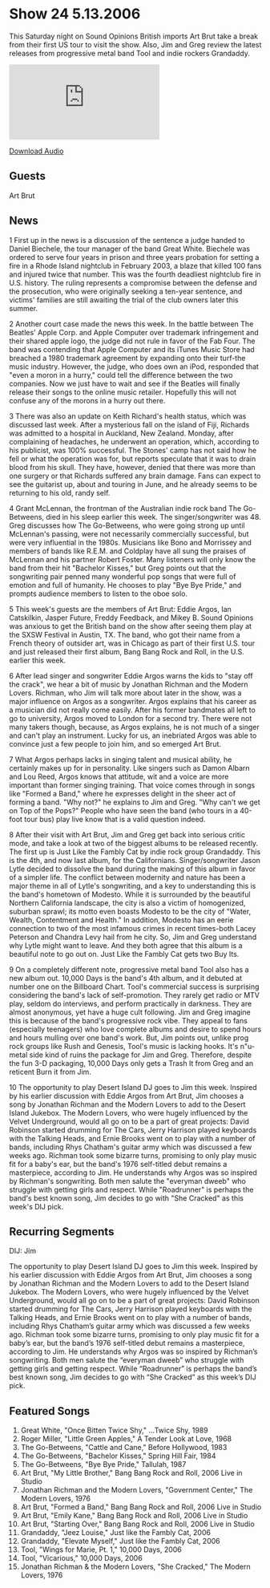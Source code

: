 # Show 24 5.13.2006
This Saturday night on Sound Opinions British imports Art Brut take a break from their first US tour to visit the show. Also, Jim and Greg review the latest releases from progressive metal band Tool and indie rockers Grandaddy.

![main image](http://www.soundopinions.org/images/artbrut/x.php)

[Download Audio](http://audio.soundopinions.org/streams/2006/05/so_20060513.m3u)

## Guests
Art Brut

## News
1 First up in the news is a discussion of the sentence a judge handed to Daniel Biechele, the tour manager of the band Great White. Biechele was ordered to serve four years in prison and three years probation for setting a fire in a Rhode Island nightclub in February 2003, a blaze that killed 100 fans and injured twice that number. This was the fourth deadliest nightclub fire in U.S. history. The ruling represents a compromise between the defense and the prosecution, who were originally seeking a ten-year sentence, and victims' families are still awaiting the trial of the club owners later this summer. 

2 Another court case made the news this week. In the battle between The Beatles' Apple Corp. and Apple Computer over trademark infringement and their shared apple logo, the judge did not rule in favor of the Fab Four. The band was contending that Apple Computer and its iTunes Music Store had breached a 1980 trademark agreement by expanding onto their turf-the music industry. However, the judge, who does own an iPod, responded that "even a moron in a hurry," could tell the difference between the two companies. Now we just have to wait and see if the Beatles will finally release their songs to the online music retailer. Hopefully this will not confuse any of the morons in a hurry out there.

3 There was also an update on Keith Richard's health status, which was discussed last week. After a mysterious fall on the island of Fiji, Richards was admitted to a hospital in Auckland, New Zealand. Monday, after complaining of headaches, he underwent an operation, which, according to his publicist, was 100% successful. The Stones' camp has not said how he fell or what the operation was for, but reports speculate that it was to drain blood from his skull. They have, however, denied that there was more than one surgery or that Richards suffered any brain damage. Fans can expect to see the guitarist up, about and touring in June, and he already seems to be returning to his old, randy self.

4 Grant McLennan, the frontman of the Australian indie rock band The Go-Betweens, died in his sleep earlier this week. The singer/songwriter was 48. Greg discusses how The Go-Betweens, who were going strong up until McLennan's passing, were not necessarily commercially successful, but were very influential in the 1980s. Musicians like Bono and Morrissey and members of bands like R.E.M. and Coldplay have all sung the praises of McLennan and his partner Robert Foster. Many listeners will only know the band from their hit "Bachelor Kisses," but Greg points out that the songwriting pair penned many wonderful pop songs that were full of emotion and full of humanity. He chooses to play "Bye Bye Pride," and prompts audience members to listen to the oboe solo. 

5 This week's guests are the members of Art Brut: Eddie Argos, Ian Catskilkin, Jasper Future, Freddy Feedback, and Mikey B. Sound Opinions was anxious to get the British band on the show after seeing them play at the SXSW Festival in Austin, TX. The band, who got their name from a French theory of outsider art, was in Chicago as part of their first U.S. tour and just released their first album, Bang Bang Rock and Roll, in the U.S. earlier this week.

6 After lead singer and songwriter Eddie Argos warns the kids to "stay off the crack", we hear a bit of music by Jonathan Richman and the Modern Lovers. Richman, who Jim will talk more about later in the show, was a major influence on Argos as a songwriter. Argos explains that his career as a musician did not really come easily. After his former bandmates all left to go to university, Argos moved to London for a second try. There were not many takers though, because, as Argos explains, he is not much of a singer and can't play an instrument. Lucky for us, an inebriated Argos was able to convince just a few people to join him, and so emerged Art Brut.

7 What Argos perhaps lacks in singing talent and musical ability, he certainly makes up for in personality. Like singers such as Damon Albarn and Lou Reed, Argos knows that attitude, wit and a voice are more important than former singing training. That voice comes through in songs like "Formed a Band," where he expresses delight in the sheer act of forming a band. "Why not?" he explains to Jim and Greg. "Why can't we get on Top of the Pops?" People who have seen the band (who tours in a 40-foot tour bus) play live know that is a valid question indeed.

8 After their visit with Art Brut, Jim and Greg get back into serious critic mode, and take a look at two of the biggest albums to be released recently. The first up is Just Like the Fambly Cat by indie rock group Grandaddy. This is the 4th, and now last album, for the Californians. Singer/songwriter Jason Lytle decided to dissolve the band during the making of this album in favor of a simpler life. The conflict between modernity and nature has been a major theme in all of Lytle's songwriting, and a key to understanding this is the band's hometown of Modesto. While it is surrounded by the beautiful Northern California landscape, the city is also a victim of homogenized, suburban sprawl; its motto even boasts Modesto to be the city of "Water, Wealth, Contentment and Health." In addition, Modesto has an eerie connection to two of the most infamous crimes in recent times-both Lacey Peterson and Chandra Levy hail from he city. So, Jim and Greg understand why Lytle might want to leave. And they both agree that this album is a beautiful note to go out on. Just Like the Fambly Cat gets two Buy Its.

9 On a completely different note, progressive metal band Tool also has a new album out. 10,000 Days is the band's 4th album, and it debuted at number one on the Billboard Chart. Tool's commercial success is surprising considering the band's lack of self-promotion. They rarely get radio or MTV play, seldom do interviews, and perform practically in darkness. They are almost anonymous, yet have a huge cult following. Jim and Greg imagine this is because of the band's progressive rock vibe. They appeal to fans (especially teenagers) who love complete albums and desire to spend hours and hours mulling over one band's work. But, Jim points out, unlike prog rock groups like Rush and Genesis, Tool's music is lacking hooks. It's n"u-metal side kind of ruins the package for Jim and Greg. Therefore, despite the fun 3-D packaging, 10,000 Days only gets a Trash It from Greg and an reticent Burn it from Jim.

10 The opportunity to play Desert Island DJ goes to Jim this week. Inspired by his earlier discussion with Eddie Argos from Art Brut, Jim chooses a song by Jonathan Richman and the Modern Lovers to add to the Desert Island Jukebox. The Modern Lovers, who were hugely influenced by the Velvet Underground, would all go on to be a part of great projects: David Robinson started drumming for The Cars, Jerry Harrison played keyboards with the Talking Heads, and Ernie Brooks went on to play with a number of bands, including Rhys Chatham's guitar army which was discussed a few weeks ago. Richman took some bizarre turns, promising to only play music fit for a baby's ear, but the band's 1976 self-titled debut remains a masterpiece, according to Jim. He understands why Argos was so inspired by Richman's songwriting. Both men salute the "everyman dweeb" who struggle with getting girls and respect. While "Roadrunner" is perhaps the band's best known song, Jim decides to go with "She Cracked" as this week's DIJ pick.



## Recurring Segments
DIJ: Jim

The opportunity to play Desert Island DJ goes to Jim this week. Inspired by his earlier discussion with Eddie Argos from Art Brut, Jim chooses a song by Jonathan Richman and the Modern Lovers to add to the Desert Island Jukebox. The Modern Lovers, who were hugely influenced by the Velvet Underground, would all go on to be a part of great projects: David Robinson started drumming for The Cars, Jerry Harrison played keyboards with the Talking Heads, and Ernie Brooks went on to play with a number of bands, including Rhys Chatham’s guitar army which was discussed a few weeks ago. Richman took some bizarre turns, promising to only play music fit for a baby’s ear, but the band’s 1976 self-titled debut remains a masterpiece, according to Jim. He understands why Argos was so inspired by Richman’s songwriting. Both men salute the “everyman dweeb” who struggle with getting girls and getting respect. While “Roadrunner” is perhaps the band’s best known song, Jim decides to go with “She Cracked” as this week’s DIJ pick.

## Featured Songs
1. Great White, "Once Bitten Twice Shy," ...Twice Shy, 1989
2. Roger Miller, "Little Green Apples," A Tender Look at Love, 1968
3. The Go-Betweens, "Cattle and Cane," Before Hollywood, 1983
4. The Go-Betweens, "Bachelor Kisses," Spring Hill Fair, 1984
5. The Go-Betweens, "Bye Bye Pride," Tallulah, 1987
6. Art Brut, "My Little Brother," Bang Bang Rock and Roll, 2006 Live in Studio
7. Jonathan Richman and the Modern Lovers, "Government Center," The Modern Lovers, 1976
8. Art Brut, "Formed a Band," Bang Bang Rock and Roll, 2006 Live in Studio
9. Art Brut, "Emily Kane," Bang Bang Rock and Roll, 2006 Live in Studio
10. Art Brut, "Starting Over," Bang Bang Rock and Roll, 2006 Live in Studio
11. Grandaddy, "Jeez Louise," Just like the Fambly Cat, 2006
12. Grandaddy, "Elevate Myself," Just like the Fambly Cat, 2006
13. Tool, "Wings for Marie, Pt. 1," 10,000 Days, 2006
14. Tool, "Vicarious," 10,000 Days, 2006
15. Jonathan Richman & the Modern Lovers, "She Cracked," The Modern Lovers, 1976
